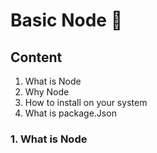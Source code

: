 # Basic Node 📘

## Content
1. What is Node
2. Why Node
3. How to install on your system
4. What is package.Json


### 1. What is Node

